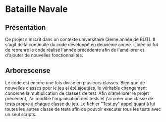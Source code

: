 # Bataille Navale
 
## Présentation
Ce projet s'inscrit dans un contexte universitaire (3ème année de BUT). Il s'agit de la continuité du code développé en deuxième année. L'idée ici fut de reprenre le code réalisé l'année précédente afin de l'améliorer et d'ajouter de nouvelles fonctionnalités.

## Arborescense
Le code est encore une fois divisé en plusieurs classes. Bien que de nouvelles classes pour le jeu ai été ajoutées, le véritable changement concerne la multiplication de classes de test. Afin d'améliorer le projet précédent, j'ai modifié l'organisation des tests et j'ai créer une classe de tests propre à chaque classe du jeu. Le fichier "Test.py" appel quant à lui toutes les autres classe de tests afin de pouvoir executer tous les tests avec un seul scripts.
